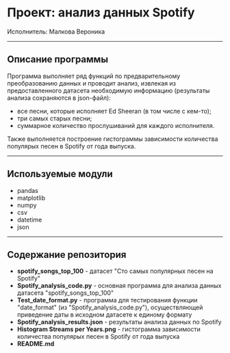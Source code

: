 # Проект: анализ данных Spotify

Исполнитель: Малкова Вероника

---

## Описание программы

Программа выполняет ряд функций по предварительному преобразованию данных и проводит анализ, извлекая из предоставленного датасета необходимую информацию (результаты анализа сохраняются в json-файл):

* все песни, которые исполняет Ed Sheeran (в том числе с кем-то);
* три самых старых песни;
* суммарное количество прослушиваний для каждого исполнителя.

Также выполняется построение гистограммы зависимости количества популярых песен в Spotify от года выпуска.

---

## Используемые модули

* pandas
* matplotlib 
* numpy
* csv
* datetime
* json

---

## Содержание репозитория

* __spotify_songs_top_100__ - датасет "Сто самых популярных песен на Spotify"
* __Spotify_analysis_code.py__ - основная программа для анализа данных датасета "spotify_songs_top_100"
* __Test_date_format.py__ - программа для тестирования функции "date_format" (из "Spotify_analysis_code.py"), осуществляющей приведение даты в исходном датасете к единому формату
* __Spotify_analysis_results.json__ - результаты анализа данных по Spotify
* __Histogram Streams per Years.png__ - гистограмма зависимости количества популярых песен в Spotify от года выпуска
* __README.md__
